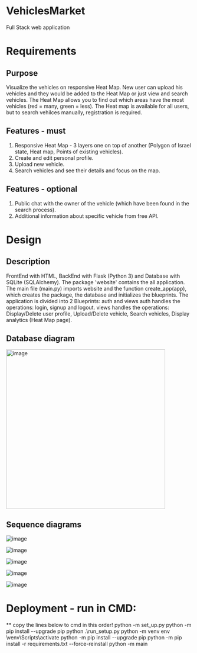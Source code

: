 # VehiclesMarket
Full Stack web application

# Requirements
## Purpose
Visualize the vehicles on responsive Heat Map. New user can upload his vehicles and they would be added to the Heat Map or just view and search vehicles.
The Heat Map allows you to find out which areas have the most vehicles (red = many, green = less). The Heat map is available for all users, but to search vehilces manually, registration is required.
## Features - must
1) Responsive Heat Map - 3 layers one on top of another (Polygon of Israel state, Heat map, Points of existing vehicles).
2) Create and edit personal profile.
3) Upload new vehicle.
4) Search vehicles and see their details and focus on the map.
## Features - optional
1) Public chat with the owner of the vehicle (which have been found in the search process).
2) Additional information about specific vehicle from free API.

# Design
## Description
FrontEnd with HTML, BackEnd with Flask (Python 3) and Database with SQLite (SQLAlchemy).
The package 'website' contains the all application. The main file (main.py) imports website and the function create_app(app), which creates the package, the database and initializes the blueprints. The application is divided into 2 Blueprints: auth and views
auth handles the operations: login, signup and logout.
views handles the operations: Display/Delete user profile, Upload/Delete vehicle, Search vehicles, Display analytics (Heat Map page).

## Database diagram
<img width="431" alt="image" src="https://user-images.githubusercontent.com/58309185/193948888-cbfe583a-2bd4-4a97-b8b6-9ae058bb8c6d.png">

## Sequence diagrams
![image](https://user-images.githubusercontent.com/58309185/193948928-cfce9eed-0292-4cc3-bb1e-12d7c90be3a4.png)

![image](https://user-images.githubusercontent.com/58309185/193948955-b830e5b3-df0c-4aba-9b69-362d8ad31811.png)

![image](https://user-images.githubusercontent.com/58309185/193948987-ca09010e-92f4-4f74-aa0b-40b838196c13.png)

![image](https://user-images.githubusercontent.com/58309185/193949007-6dfbe82a-f76a-4266-9fab-186e1412da51.png)

![image](https://user-images.githubusercontent.com/58309185/193949036-d14bcd9f-6108-4ba0-b205-cb11d15cd891.png)

# Deployment - run in CMD:
** copy the lines below to cmd in this order!
python -m set_up.py
python -m pip install --upgrade pip
python .\run_setup.py
python -m venv env
\venv\Scripts\activate
python -m pip install --upgrade pip
python -m pip install -r requirements.txt --force-reinstall
python -m main
